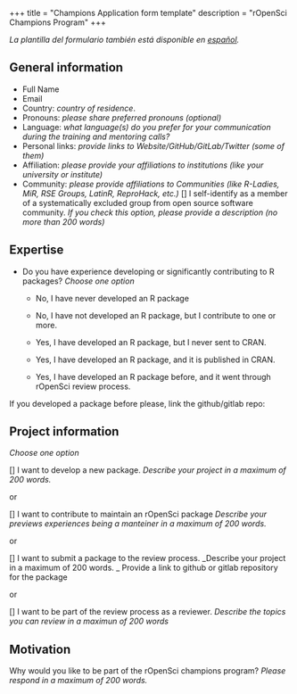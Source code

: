 +++
title = "Champions Application form template"
description = "rOpenSci Champions Program"
+++

_La plantilla del formulario también está disponible en [español]()._

## General information

* Full Name
* Email
* Country: _country of residence_.
* Pronouns: _please share preferred pronouns (optional)_
* Language: _what language(s) do you prefer for your communication during the training and mentoring calls?_
* Personal links: _provide links to Website/GitHub/GitLab/Twitter (some of them)_
* Affiliation: _please provide your affiliations to institutions (like your university or institute)_
* Community: _please provide affiliations to Communities (like R-Ladies, MiR, RSE Groups, LatinR, ReproHack, etc.)_
[] I self-identify as a member of a systematically excluded group from open source software community. _If you check this option, please provide a description (no more than 200 words)_

## Expertise

* Do you have experience developing or significantly contributing to R packages? _Choose one option_

  * No, I have never developed an R package
  
  * No, I have not developed an R package, but I contribute to one or more.
  
  * Yes, I have developed an R package, but I never sent to CRAN.
  
  * Yes, I have developed an R package, and it is published in CRAN.
  
  * Yes, I have developed an R package before, and it went through rOpenSci review process.
  
If you developed a package before please, link the github/gitlab repo:


## Project information

_Choose one option_

[] I want to develop a new package. 
_Describe your project in a maximum of 200 words._

or

[] I want to contribute to maintain an rOpenSci package
_Describe your previews experiences being a manteiner in a maximum of 200 words._

or

[] I want to submit a package to the review process. 
_Describe your project in a maximum of 200 words. _
Provide a link to github or gitlab repository for the package

or

[] I want to be part of the review process as a reviewer. 
_Describe the topics you can review in a maximun of 200 words_

## Motivation

Why would you like to be part of the rOpenSci champions program? _Please respond in a maximum of 200 words._
